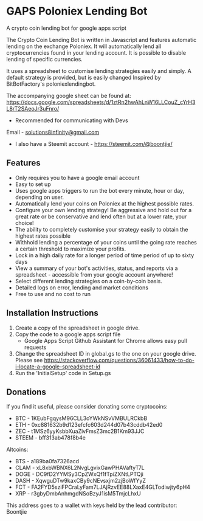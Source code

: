 # GAPS Poloniex Lending Bot
A crypto coin lending bot for google apps script

The Crypto Coin Lending Bot is written in Javascript and features automatic lending on the exchange Poloniex. It will automatically lend all cryptocurrencies found in your lending account.  It is possible to disable lending of specific currencies.

It uses a spreadsheet to customise lending strategies easily and simply.  A default strategy is provided, but is easily changed Inspired by BitBotFactory's poloniexlendingbot.

The accompanying google sheet can be found at:
https://docs.google.com/spreadsheets/d/1ztRn2hwAhLnW16LLCouZ_cYrH3L8rT2SAeoJr3uFnro/

 - Recommended for communicating with Devs

Email - solutions8infinity@gmail.com

- I also have a Steemit account - https://steemit.com/@boontjie/


## Features

 - Only requires you to have a google email account
 - Easy to set up
 - Uses google apps triggers to run the bot every minute, hour or day, depending on user.
 - Automatically lend your coins on Poloniex at the highest possible rates.
 - Configure your own lending strategy! Be aggressive and hold out for a great rate or be conservative and lend often but at a lower rate, your choice!
 - The ability to completely customise your strategy easily to obtain the highest rates possible
 - Withhold lending a percentage of your coins until the going rate reaches a certain threshold to maximize your profits.
 - Lock in a high daily rate for a longer period of time period of up to sixty days
 - View a summary of your bot's activities, status, and reports via a spreadsheet - accessible from your google account anywhere!
 - Select different lending strategies on a coin-by-coin basis.
 - Detailed logs on error, lending and market conditions
 - Free to use and no cost to run

## Installation Instructions
1. Create a copy of the spreadsheet in google drive.
2. Copy the code to a google apps script file
   - Google Apps Script Github Assistant for Chrome allows easy pull requests
3. Change the spreadsheet ID in global.gs to the one on your google drive.  Please see https://stackoverflow.com/questions/36061433/how-to-do-i-locate-a-google-spreadsheet-id
4. Run the 'InitialSetup' code in Setup.gs

## Donations

If you find it useful, please consider donating some cryptocoins: 
- BTC - 1KEubFgqysM96CLL3oYWkNSvVMBULRCkbB
- ETH - 0xc881632b9d123efcfc603d244d07b43cddb42ed0
- ZEC - t1MSz6yyKsbbXuaZivFmsZ3mc2B1Km93JJC
- STEEM - bff313ab478f8b4e

Altcoins:
- BTS - a189ba0fa7326acd
- CLAM - xL8xbWBNX6L2NvgLgvixGawPHAVaftyT7L
- DOGE - DC9fD2YYMSy3CpZWxQf1fTpiZXNtLPTQji
- DASH - XqwguDTw9kaxCBy9cNEvsxjm2zjBoWfYyZ
- FCT - FA2FYD5sziFPCraLyFam7LJAjRzvEE88LXaxE4GLTodiwjty6pH4
- XRP - r3gbyDmbAnhmgdNSoBzyJ1isM5TmjcLhxU


This address goes to a wallet with keys held by the lead contributor:  Boontjie
